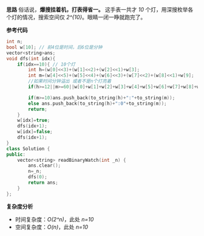 **思路**
俗话说，**爆搜挂着机，打表得省一。**
这手表一共才 *10* 个灯，用深搜枚举各个灯的情况，搜索空间仅 *2^{10}*。眼睛一闭一睁就跑完了。

**参考代码**
```c++
int n;
bool w[10]; // 前4位是时间，后6位是分钟
vector<string>ans;
void dfs(int idx){
    if(idx==10){ // 10个灯
        int h=(w[0]<<3)+(w[1]<<2)+(w[2]<<1)+w[3];
        int m=(w[4]<<5)+(w[5]<<4)+(w[6]<<3)+(w[7]<<2)+(w[8]<<1)+w[9];
        //如果时间分钟溢出 或者不是n个灯亮着
        if(h>=12||m>=60||w[0]+w[1]+w[2]+w[3]+w[4]+w[5]+w[6]+w[7]+w[8]+w[9]!=n)return;

        if(m>=10)ans.push_back(to_string(h)+":"+to_string(m));
        else ans.push_back(to_string(h)+":0"+to_string(m));
        return;
    }
    w[idx]=true;
    dfs(idx+1);
    w[idx]=false;
    dfs(idx+1);
}
class Solution {
public:
    vector<string> readBinaryWatch(int _n) {
        ans.clear();
        n=_n;
        dfs(0);
        return ans;
    }
};
```

**复杂度分析**
- 时间复杂度：*O(2^n)*，此处 *n=10*
- 空间复杂度：*O(n)*，此处 *n=10*